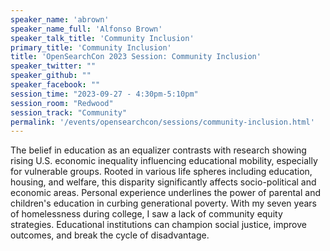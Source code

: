 ```yaml
---
speaker_name: 'abrown'
speaker_name_full: 'Alfonso Brown'
speaker_talk_title: 'Community Inclusion'
primary_title: 'Community Inclusion'
title: 'OpenSearchCon 2023 Session: Community Inclusion'
speaker_twitter: ""
speaker_github: ""
speaker_facebook: ""
session_time: "2023-09-27 - 4:30pm-5:10pm"
session_room: "Redwood"
session_track: "Community"
permalink: '/events/opensearchcon/sessions/community-inclusion.html'
---
```


The belief in education as an equalizer contrasts with research showing rising U.S. economic inequality influencing educational mobility, especially for vulnerable groups. Rooted in various life spheres including education, housing, and welfare, this disparity significantly affects socio-political and economic areas. Personal experience underlines the power of parental and children's education in curbing generational poverty. With my seven years of homelessness during college, I saw a lack of community equity strategies. Educational institutions can champion social justice, improve outcomes, and break the cycle of disadvantage.
